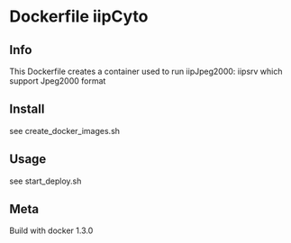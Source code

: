 # Dockerfile iipCyto

## Info

This Dockerfile creates a container used to run iipJpeg2000: iipsrv which support Jpeg2000 format

## Install

see create_docker_images.sh

## Usage

see start_deploy.sh

## Meta

Build with docker 1.3.0
